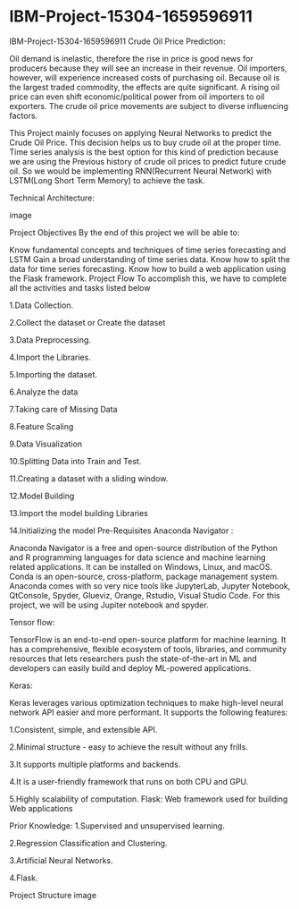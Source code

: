 # IBM-Project-15304-1659596911
IBM-Project-15304-1659596911
Crude Oil Price Prediction:

Oil demand is inelastic, therefore the rise in price is good news for producers because they will see an increase in their revenue. Oil importers, however, will experience increased costs of purchasing oil. Because oil is the largest traded commodity, the effects are quite significant. A rising oil price can even shift economic/political power from oil importers to oil exporters. The crude oil price movements are subject to diverse influencing factors.

This Project mainly focuses on applying Neural Networks to predict the Crude Oil Price. This decision helps us to buy crude oil at the proper time. Time series analysis is the best option for this kind of prediction because we are using the Previous history of crude oil prices to predict future crude oil. So we would be implementing RNN(Recurrent Neural Network) with LSTM(Long Short Term Memory) to achieve the task.

Technical Architecture:

image

Project Objectives
By the end of this project we will be able to:

Know fundamental concepts and techniques of time series forecasting and LSTM
Gain a broad understanding of time series data.
Know how to split the data for time series forecasting.
Know how to build a web application using the Flask framework.
Project Flow
To accomplish this, we have to complete all the activities and tasks listed below

1.Data Collection.

2.Collect the dataset or Create the dataset

3.Data Preprocessing.

4.Import the Libraries.

5.Importing the dataset.

6.Analyze the data

7.Taking care of Missing Data

8.Feature Scaling

9.Data Visualization

10.Splitting Data into Train and Test.

11.Creating a dataset with a sliding window.

12.Model Building

13.Import the model building Libraries

14.Initializing the model
Pre-Requisites
Anaconda Navigator :

Anaconda Navigator is a free and open-source distribution of the Python and R programming languages for data science and machine learning related applications. It can be installed on Windows, Linux, and macOS. Conda is an open-source, cross-platform, package management system. Anaconda comes with so very nice tools like JupyterLab, Jupyter Notebook, QtConsole, Spyder, Glueviz, Orange, Rstudio, Visual Studio Code. For this project, we will be using Jupiter notebook and spyder.

Tensor flow:

TensorFlow is an end-to-end open-source platform for machine learning. It has a comprehensive, flexible ecosystem of tools, libraries, and community resources that lets researchers push the state-of-the-art in ML and developers can easily build and deploy ML-powered applications.

Keras:

Keras leverages various optimization techniques to make high-level neural network API easier and more performant. It supports the following features:

1.Consistent, simple, and extensible API.

2.Minimal structure - easy to achieve the result without any frills.

3.It supports multiple platforms and backends.

4.It is a user-friendly framework that runs on both CPU and GPU.

5.Highly scalability of computation.
Flask:
Web framework used for building Web applications

Prior Knowledge:
1.Supervised and unsupervised learning.

2.Regression Classification and Clustering.

3.Artificial Neural Networks.

4.Flask.

Project Structure
image
